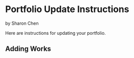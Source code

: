 Portfolio Update Instructions
===

by Sharon Chen

Here are instructions for updating your portfolio. 

Adding Works
------------
